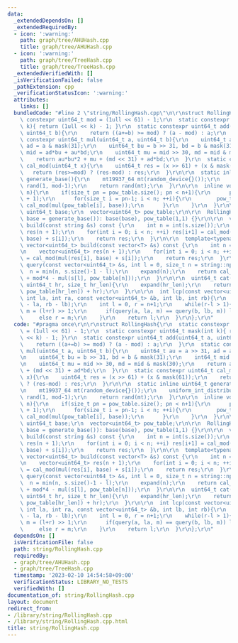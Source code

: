 ```yaml
---
data:
  _extendedDependsOn: []
  _extendedRequiredBy:
  - icon: ':warning:'
    path: graph/tree/AHUHash.cpp
    title: graph/tree/AHUHash.cpp
  - icon: ':warning:'
    path: graph/tree/TreeHash.cpp
    title: graph/tree/TreeHash.cpp
  _extendedVerifiedWith: []
  _isVerificationFailed: false
  _pathExtension: cpp
  _verificationStatusIcon: ':warning:'
  attributes:
    links: []
  bundledCode: "#line 2 \"string/RollingHash.cpp\"\n\r\nstruct RollingHash{\r\n  static\
    \ constexpr uint64_t mod = (1ull << 61) - 1;\r\n  static constexpr uint64_t mask(int\
    \ k){ return (1ull << k) - 1; }\r\n  static constexpr uint64_t add(uint64_t a,\
    \ uint64_t b){\r\n    return ((a+=b) >= mod) ? (a - mod) : a;\r\n  }\r\n  static\
    \ constexpr uint64_t mul(uint64_t a, uint64_t b){\r\n    uint64_t au = a >> 31,\
    \ ad = a & mask(31);\r\n    uint64_t bu = b >> 31, bd = b & mask(31);\r\n    int64_t\
    \ mid = ad*bu + au*bd;\r\n    uint64_t mu = mid >> 30, md = mid & mask(30);\r\n\
    \    return au*bu*2 + mu + (md << 31) + ad*bd;\r\n  }\r\n  static constexpr uint64_t\
    \ cal_mod(uint64_t x){\r\n    uint64_t res = (x >> 61) + (x & mask(61));\r\n \
    \   return (res>=mod) ? (res-mod) : res;\r\n  }\r\n\r\n  static inline uint64_t\
    \ generate_base(){\r\n    mt19937_64 mt(random_device{}());\r\n    uniform_int_distribution<uint64_t>\
    \ rand(1, mod-1);\r\n    return rand(mt);\r\n  }\r\n\r\n  inline void expand(size_t\
    \ n){\r\n    if(size_t pn = pow_table.size(); pn < n+1){\r\n      pow_table.resize(n\
    \ + 1);\r\n      for(size_t i = pn-1; i < n; ++i){\r\n        pow_table[i+1] =\
    \ cal_mod(mul(pow_table[i], base));\r\n      }\r\n    }\r\n  }\r\n\r\n  const\
    \ uint64_t base;\r\n  vector<uint64_t> pow_table;\r\n\r\n  RollingHash(uint64_t\
    \ base = generate_base()): base(base), pow_table(1,1) {}\r\n\r\n  vector<uint64_t>\
    \ build(const string &s) const {\r\n    int n = int(s.size());\r\n    vector<uint64_t>\
    \ res(n + 1);\r\n    for(int i = 0; i < n; ++i) res[i+1] = cal_mod(mul(res[i],\
    \ base) + s[i]);\r\n    return res;\r\n  }\r\n\r\n  template<typename T>\r\n \
    \ vector<uint64_t> build(const vector<T> &s) const {\r\n    int n = int(s.size());\r\
    \n    vector<uint64_t> res(n + 1);\r\n    for(int i = 0; i < n; ++i) res[i+1]\
    \ = cal_mod(mul(res[i], base) + s[i]);\r\n    return res;\r\n  }\r\n\r\n  uint64_t\
    \ query(const vector<uint64_t> &s, int l = 0, size_t n = string::npos){\r\n  \
    \  n = min(n, s.size()-1 - l);\r\n    expand(n);\r\n    return cal_mod(s[l+n]\
    \ + mod*4 - mul(s[l], pow_table[n]));\r\n  }\r\n\r\n  uint64_t cat(uint64_t hl,\
    \ uint64_t hr, size_t hr_len){\r\n    expand(hr_len);\r\n    return cal_mod(mul(hl,\
    \ pow_table[hr_len]) + hr);\r\n  }\r\n\r\n  int lcp(const vector<uint64_t> &a,\
    \ int la, int ra, const vector<uint64_t> &b, int lb, int rb){\r\n    int n = min(ra\
    \ - la, rb - lb);\r\n    int l = 0, r = n+1;\r\n    while(r-l > 1){\r\n      int\
    \ m = (l+r) >> 1;\r\n      if(query(a, la, m) == query(b, lb, m)) l = m;\r\n \
    \     else r = m;\r\n    }\r\n    return l;\r\n  }\r\n};\r\n"
  code: "#pragma once\r\n\r\nstruct RollingHash{\r\n  static constexpr uint64_t mod\
    \ = (1ull << 61) - 1;\r\n  static constexpr uint64_t mask(int k){ return (1ull\
    \ << k) - 1; }\r\n  static constexpr uint64_t add(uint64_t a, uint64_t b){\r\n\
    \    return ((a+=b) >= mod) ? (a - mod) : a;\r\n  }\r\n  static constexpr uint64_t\
    \ mul(uint64_t a, uint64_t b){\r\n    uint64_t au = a >> 31, ad = a & mask(31);\r\
    \n    uint64_t bu = b >> 31, bd = b & mask(31);\r\n    int64_t mid = ad*bu + au*bd;\r\
    \n    uint64_t mu = mid >> 30, md = mid & mask(30);\r\n    return au*bu*2 + mu\
    \ + (md << 31) + ad*bd;\r\n  }\r\n  static constexpr uint64_t cal_mod(uint64_t\
    \ x){\r\n    uint64_t res = (x >> 61) + (x & mask(61));\r\n    return (res>=mod)\
    \ ? (res-mod) : res;\r\n  }\r\n\r\n  static inline uint64_t generate_base(){\r\
    \n    mt19937_64 mt(random_device{}());\r\n    uniform_int_distribution<uint64_t>\
    \ rand(1, mod-1);\r\n    return rand(mt);\r\n  }\r\n\r\n  inline void expand(size_t\
    \ n){\r\n    if(size_t pn = pow_table.size(); pn < n+1){\r\n      pow_table.resize(n\
    \ + 1);\r\n      for(size_t i = pn-1; i < n; ++i){\r\n        pow_table[i+1] =\
    \ cal_mod(mul(pow_table[i], base));\r\n      }\r\n    }\r\n  }\r\n\r\n  const\
    \ uint64_t base;\r\n  vector<uint64_t> pow_table;\r\n\r\n  RollingHash(uint64_t\
    \ base = generate_base()): base(base), pow_table(1,1) {}\r\n\r\n  vector<uint64_t>\
    \ build(const string &s) const {\r\n    int n = int(s.size());\r\n    vector<uint64_t>\
    \ res(n + 1);\r\n    for(int i = 0; i < n; ++i) res[i+1] = cal_mod(mul(res[i],\
    \ base) + s[i]);\r\n    return res;\r\n  }\r\n\r\n  template<typename T>\r\n \
    \ vector<uint64_t> build(const vector<T> &s) const {\r\n    int n = int(s.size());\r\
    \n    vector<uint64_t> res(n + 1);\r\n    for(int i = 0; i < n; ++i) res[i+1]\
    \ = cal_mod(mul(res[i], base) + s[i]);\r\n    return res;\r\n  }\r\n\r\n  uint64_t\
    \ query(const vector<uint64_t> &s, int l = 0, size_t n = string::npos){\r\n  \
    \  n = min(n, s.size()-1 - l);\r\n    expand(n);\r\n    return cal_mod(s[l+n]\
    \ + mod*4 - mul(s[l], pow_table[n]));\r\n  }\r\n\r\n  uint64_t cat(uint64_t hl,\
    \ uint64_t hr, size_t hr_len){\r\n    expand(hr_len);\r\n    return cal_mod(mul(hl,\
    \ pow_table[hr_len]) + hr);\r\n  }\r\n\r\n  int lcp(const vector<uint64_t> &a,\
    \ int la, int ra, const vector<uint64_t> &b, int lb, int rb){\r\n    int n = min(ra\
    \ - la, rb - lb);\r\n    int l = 0, r = n+1;\r\n    while(r-l > 1){\r\n      int\
    \ m = (l+r) >> 1;\r\n      if(query(a, la, m) == query(b, lb, m)) l = m;\r\n \
    \     else r = m;\r\n    }\r\n    return l;\r\n  }\r\n};\r\n"
  dependsOn: []
  isVerificationFile: false
  path: string/RollingHash.cpp
  requiredBy:
  - graph/tree/AHUHash.cpp
  - graph/tree/TreeHash.cpp
  timestamp: '2023-02-10 14:54:58+09:00'
  verificationStatus: LIBRARY_NO_TESTS
  verifiedWith: []
documentation_of: string/RollingHash.cpp
layout: document
redirect_from:
- /library/string/RollingHash.cpp
- /library/string/RollingHash.cpp.html
title: string/RollingHash.cpp
---
```

